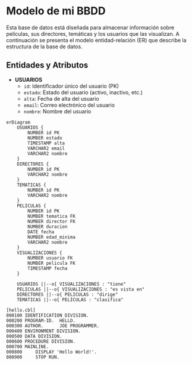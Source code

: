 # Modelo de mi BBDD

Esta base de datos está diseñada para almacenar información sobre películas, sus directores, temáticas y los usuarios que las visualizan. A continuación se presenta el modelo entidad-relación (ER) que describe la estructura de la base de datos.

## Entidades y Atributos
- **USUARIOS**
  - `id`: Identificador único del usuario (PK)
  - `estado`: Estado del usuario (activo, inactivo, etc.)
  - `alta`: Fecha de alta del usuario
  - `email`: Correo electrónico del usuario
  - `nombre`: Nombre del usuario

```mermaid
erDiagram
    USUARIOS {
        NUMBER id PK
        NUMBER estado
        TIMESTAMP alta
        VARCHAR2 email
        VARCHAR2 nombre
    }
    DIRECTORES {
        NUMBER id PK
        VARCHAR2 nombre
    }
    TEMATICAS {
        NUMBER id PK
        VARCHAR2 nombre
    }
    PELICULAS {
        NUMBER id PK
        NUMBER tematica FK
        NUMBER director FK
        NUMBER duracion
        DATE fecha
        NUMBER edad_minima
        VARCHAR2 nombre
    }
    VISUALIZACIONES {
        NUMBER usuario FK
        NUMBER pelicula FK
        TIMESTAMP fecha
    }

    USUARIOS ||--o{ VISUALIZACIONES : "tiene"
    PELICULAS ||--o{ VISUALIZACIONES : "es vista en"
    DIRECTORES ||--o{ PELICULAS : "dirige"
    TEMATICAS ||--o{ PELICULAS : "clasifica"
```



```cobol
[hello.cbl]
000100 IDENTIFICATION DIVISION.
000200 PROGRAM-ID.  HELLO.
000300 AUTHOR.      JOE PROGRAMMER.
000400 ENVIRONMENT DIVISION.
000500 DATA DIVISION.
000600 PROCEDURE DIVISION.
000700 MAINLINE.
000800     DISPLAY 'Hello World!'.
000900     STOP RUN.
```
